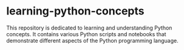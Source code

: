 # learning-python-concepts
This repository is dedicated to learning and understanding Python concepts. 
It contains various Python scripts and notebooks that demonstrate different aspects of the Python programming language.
